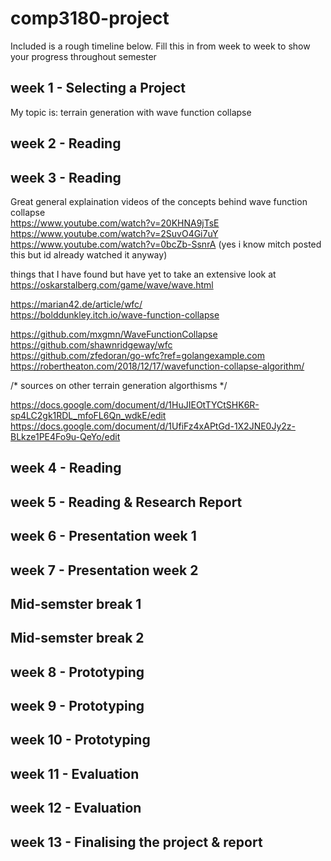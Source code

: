 # comp3180-project

Included is a rough timeline below. Fill this in from week to week to show your progress throughout semester

## week 1 - Selecting a Project

My topic is: terrain generation with wave function collapse

## week 2 - Reading

## week 3 - Reading
Great general explaination videos of the concepts behind wave function collapse  
https://www.youtube.com/watch?v=20KHNA9jTsE  
https://www.youtube.com/watch?v=2SuvO4Gi7uY  
https://www.youtube.com/watch?v=0bcZb-SsnrA (yes i know mitch posted this but id already watched it anyway)  

things that I have found but have yet to take an extensive look at  
https://oskarstalberg.com/game/wave/wave.html  

https://marian42.de/article/wfc/  
https://bolddunkley.itch.io/wave-function-collapse  

https://github.com/mxgmn/WaveFunctionCollapse  
https://github.com/shawnridgeway/wfc  
https://github.com/zfedoran/go-wfc?ref=golangexample.com  
https://robertheaton.com/2018/12/17/wavefunction-collapse-algorithm/  

/* sources on other terrain generation algorthisms */

https://docs.google.com/document/d/1HuJIEOtTYCtSHK6R-sp4LC2gk1RDL_mfoFL6Qn_wdkE/edit  
https://docs.google.com/document/d/1UfiFz4xAPtGd-1X2JNE0Jy2z-BLkze1PE4Fo9u-QeYo/edit  

## week 4 - Reading

## week 5 - Reading & Research Report

## week 6 - Presentation week 1

## week 7 - Presentation week 2

## Mid-semster break 1

## Mid-semster break 2

## week 8 - Prototyping

## week 9 - Prototyping

## week 10 - Prototyping

## week 11 - Evaluation

## week 12 - Evaluation

## week 13 - Finalising the project & report
